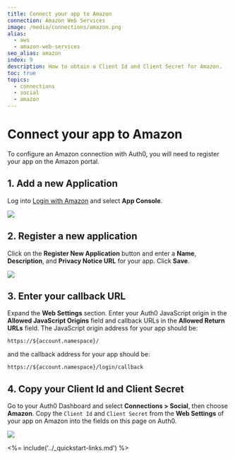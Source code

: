```yaml
---
title: Connect your app to Amazon
connection: Amazon Web Services
image: /media/connections/amazon.png
alias:
  - aws
  - amazon-web-services
seo_alias: amazon
index: 9
description: How to obtain a Client Id and Client Secret for Amazon.
toc: true
topics:
  - connections
  - social
  - amazon
---
```


# Connect your app to Amazon

To configure an Amazon connection with Auth0, you will need to register your app on the Amazon portal.

## 1. Add a new Application
Log into [Login with Amazon](http://login.amazon.com) and select **App Console**.

![](/media/articles/connections/social/amazon/amazon-login-1.png)

## 2. Register a new application

Click on the **Register New Application** button and enter a **Name**, **Description**, and **Privacy Notice URL** for your app. Click **Save**.

![](/media/articles/connections/social/amazon/amazon-register-app.png)

## 3. Enter your callback URL

Expand the **Web Settings** section. Enter your Auth0 JavaScript origin in the **Allowed JavaScript Origins** field and callback URLs in the **Allowed Return URLs** field. The JavaScript origin address for your app should be:

```text
https://${account.namespace}/
```

and the callback address for your app should be:

```text
https://${account.namespace}/login/callback
```

## 4. Copy your Client Id and Client Secret

Go to your Auth0 Dashboard and select **Connections > Social**, then choose **Amazon**. Copy the `Client Id` and `Client Secret` from the **Web Settings** of your app on Amazon into the fields on this page on Auth0.

![](/media/articles/connections/social/amazon/amazon-add-connection.png)

<%= include('../_quickstart-links.md') %>
